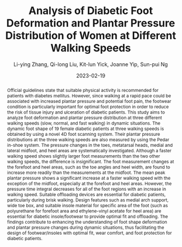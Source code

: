 ---
title: "Analysis of Diabetic Foot Deformation and Plantar Pressure Distribution of Women at Different Walking Speeds"
author: "Li-ying Zhang, Qi-long Liu, Kit-lun Yick, Joanne Yip, Sun-pui Ng"
venue: "International Journal of Environmental Research and Public Health"
date: "2023-02-19"
doi: "https://www.mdpi.com/1660-4601/20/4/3688#"
abstract: "Official guidelines state that suitable physical activity is recommended for patients with diabetes mellitus. However, since walking at a rapid pace could be associated with increased plantar pressure and potential foot pain, the footwear condition is particularly important for optimal foot protection in order to reduce the risk of tissue injury and ulceration of diabetic patients. This study aims to analyze foot deformation and plantar pressure distribution at three different walking speeds (slow, normal, and fast walking) in dynamic situations. The dynamic foot shape of 19 female diabetic patients at three walking speeds is obtained by using a novel 4D foot scanning system. Their plantar pressure distributions at the three walking speeds are also measured by using the Pedar in-shoe system. The pressure changes in the toes, metatarsal heads, medial and lateral midfoot, and heel areas are systematically investigated. Although a faster walking speed shows slightly larger foot measurements than the two other walking speeds, the difference is insignificant. The foot measurement changes at the forefoot and heel areas, such as the toe angles and heel width, are found to increase more readily than the measurements at the midfoot. The mean peak plantar pressure shows a significant increase at a faster walking speed with the exception of the midfoot, especially at the forefoot and heel areas. However, the pressure time integral decreases for all of the foot regions with an increase in walking speed. Suitable offloading devices are essential for diabetic patients, particularly during brisk walking. Design features such as medial arch support, wide toe box, and suitable insole material for specific area of the foot (such as polyurethane for forefoot area and ethylene-vinyl acetate for heel area) are essential for diabetic insole/footwear to provide optimal fit and offloading. The findings contribute to enhancing the understanding of foot shape deformation and plantar pressure changes during dynamic situations, thus facilitating the design of footwear/insoles with optimal fit, wear comfort, and foot protection for diabetic patients."
---